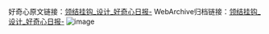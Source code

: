 好奇心原文链接：[领结挂钩_设计_好奇心日报-](https://www.qdaily.com/articles/2226.html)
WebArchive归档链接：[领结挂钩_设计_好奇心日报-](http://web.archive.org/web/20190623151001/https://www.qdaily.com/articles/2226.html)
![image](http://ww3.sinaimg.cn/large/007d5XDply1g3v66um0lzj30u03a5k3g)